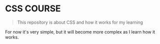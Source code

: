 # CSS COURSE

> This repository is about CSS and how it works for my learning

For now it's very simple, but it will become more complex as I learn how it works.
